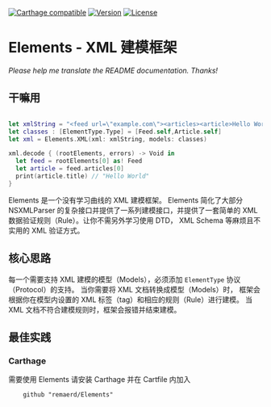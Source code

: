 [![Carthage compatible](https://img.shields.io/badge/Carthage-compatible-4BC51D.svg?style=flat)](https://github.com/remaerd/Elements)
[![Version](https://img.shields.io/github/release/soffes/Crypto.svg)](https://github.com/remaerd/Elements/releases)
[![License](https://img.shields.io/pypi/l/Django.svg)](https://github.com/remaerd/Elements/blob/master/LICENSE)


# Elements - XML 建模框架
*Please help me translate the README documentation. Thanks!*


## 干嘛用

```swift

let xmlString = "<feed url=\"example.com\"><articles><article>Hello World</article></articles></feed>"
let classes : [ElementType.Type] = [Feed.self,Article.self]
let xml = Elements.XML(xml: xmlString, models: classes)

xml.decode { (rootElements, errors) -> Void in
  let feed = rootElements[0] as! Feed
  let article = feed.articles[0]
  print(article.title) // "Hello World"
}

```

Elements 是一个没有学习曲线的 XML 建模框架。 Elements 简化了大部分 NSXMLParser 的复杂接口并提供了一系列建模接口，并提供了一套简单的 XML 数据验证规则（Rule）。让你不需另外学习使用 DTD， XML Schema 等麻烦且不实用的 XML 验证方式。

## 核心思路

每一个需要支持 XML 建模的模型（Models），必须添加 ```ElementType``` 协议（Protocol）的支持。 当你需要将 XML 文档转换成模型（Models）时， 框架会根据你在模型内设置的 XML 标签（tag）和相应的规则（Rule）进行建模。 当 XML 文档不符合建模规则时，框架会报错并结束建模。


## 最佳实践

### Carthage

需要使用 Elements 请安装 Carthage 并在 Cartfile 内加入

```
	github "remaerd/Elements"
```

<!-- ### 储存在本地的加密数据

用户的数据不应该直接使用密码字串符加密。当你需要加密数据时，你必须使用对称密钥加密用户的数据，再用密码加密对称密钥。 同理，当你需要解密数据时。你需要通过密码解密对称密钥，再用对称密钥解密用户的数据。

#### 新建密码

```swift
	let password = Password("Hello")
	let salt = password.salt // 盐
	let rounds = password.rounds // Rounds
	let data = password.data // 由密码和盐计算出来的密钥
```

每次新建密码会自动生成一个随机盐和 Round 值。当你使用相同的密码但不同的盐 ／ Round 值生成密码后，新的 Password 不能够解密之前用 Password 加密过的数据。
你不应该将用户的密码明文保存到本地，但你需要将盐和 Rounds 保存到本地。当创建密码时，你应该重新问用户获取密码，再用盐和 Rounds 重建密码。

#### 新建对称密钥

```swift
	let key = SymmetricKey()
	let encryptionKey = key.cryptoKey // 加密用的密钥
	let iv = key.IV // IV
	let hmacKey = key.hmacKey // 生成 MAC （ 数据验证码 Message Authentication Code） 用的密钥
```

每次新建对称密钥会自动生成一个随机 IV 值和 验证数据用的 HMAC。当你需要保留密钥时，你需要同时在本地存储 cryptoKey，IV，和 hmac。

#### 加密数据

```swift
	let key = SymmetricKey()
	let data = "Hello World!".dataUsingEncoding(NSUTF8StringEncoding)!
	do {
		let encryptedData = try key.encrypt(data)
		print(encryptedData)
	} catch {
		print("Cannot encrypt data")
	}
```

#### 解密数据

```swift
	let key = SymmetricKey(key: keyData, hmacKey: hmacData, IV: IVData)
	do {
		let decryptedData = try key.decrypt(data)
		print(decryptedData)
	} catch {
		print("Cannot decrypt data")
	}
```

### 需要传输的加密数据

当你需要将某些加密数据传输到第三方时，你需要使用非对称密钥。你可以想象一个金库有两把钥匙，一把能够用来将黄金放进金库，一把能够用来取出黄金。当你需要传输数据时，你在本地使用其中一把钥匙加密数据后，你将另一把钥匙和数据传输到另外一个设备，另外一个设备就能够解密你的数据。

#### 新建非对称密钥

```swift
	let keys = AsymmetricKeys()
	let cryptoKeys = keys.keys // 加密/解密用的一对密钥
	let validationKeys = key.validationKeys // 验证数据用的一对密钥
```

每次生成新的非对称密钥。将会同时生成两对密钥。四个钥匙分别负责加密，解密，获得数据签名，验证数据。当传输数据时，你需要将加密后的数据，以及 cryptoKeys 的 publicKey， validationKeys.publicKey 同时发送到数据接收者的设备。

#### 加密数据

```swift
	let data = "Hello World!".dataUsingEncoding(NSUTF8StringEncoding)!
	let keys = AsymmetricKeys()
	let privateKey = keys.keys.privateKey
	do {
		let encryptedData = try privateKey.encrypt(data)
	} catch {
		print("Cannot encrypt data")
	}
```

#### 解密数据

```swift
	let key = PublicKey(keyData)
	do {
		let decryptedData = privateKey.decrypt(data)
	} catch {
		print("Cannot decrypt data")
	}
``` -->

